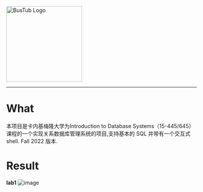 <img src="logo/bustub-whiteborder.svg" alt="BusTub Logo" height="200">

-----------------
# What
本项目是卡内基梅隆大学为Introduction to Database Systems（15-445/645）课程的一个实现关系数据库管理系统的项目,支持基本的 SQL 并带有一个交互式 shell.
Fall 2022 版本.
# Result
**lab1**
![image](https://github.com/jiangwel/bustub/assets/84135487/e3c7bdfa-4b68-4d54-ba7a-65ddc009d847)

